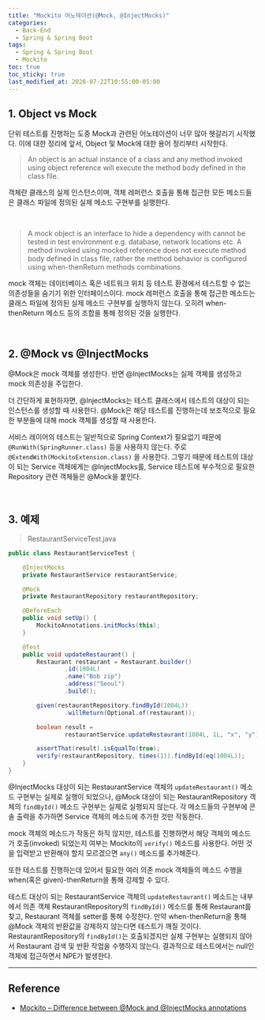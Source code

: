 ```yaml
---
title: "Mockito 어노테이션(@Mock, @InjectMocks)"
categories:
  - Back-End
  - Spring & Spring Boot
tags:
  - Spring & Spring Boot
  - Mockito
toc: true
toc_sticky: true
last_modified_at: 2020-07-22T10:55:00-05:00
---
```


## 1. Object vs Mock

단위 테스트를 진행하는 도중 Mock과 관련된 어노테이션이 너무 많아 헷갈리기 시작했다. 이에 대한 정리에 앞서, Object 및 Mock에 대한 용어 정리부터 시작한다.

> An object is an actual instance of a class and any method invoked using object reference will execute the method body defined in the class file.

객체란 클래스의 실제 인스턴스이며, 객체 레퍼런스 호출을 통해 접근한 모든 메소드들은 클래스 파일에 정의된 실제 메소드 구현부를 실행한다.

<br>

> A mock object is an interface to hide a dependency with cannot be tested in test environment e.g. database, network locations etc. A method invoked using mocked reference does not execute method body defined in class file, rather the method behavior is configured using when-thenReturn methods combinations.

mock 객체는 데이터베이스 혹은 네트워크 위치 등 테스트 환경에서 테스트할 수 없는 의존성들을 숨기기 위한 인터페이스이다. mock 레퍼런스 호출을 통해 접근한 메소드는 클래스 파일에 정의된 실제 메소드 구현부를 실행하지 않는다. 오히려 when-thenReturn 메소드 등의 조합을 통해 정의된 것을 실행한다.

<br>

## 2. @Mock vs @InjectMocks

@Mock은 mock 객체를 생성한다. 반면 @InjectMocks는 실제 객체를 생성하고 mock 의존성을 주입한다.

더 간단하게 표현하자면, @InjectMocks는 테스트 클래스에서 테스트의 대상이 되는 인스턴스를 생성할 때 사용한다. @Mock은 해당 테스트를 진행하는데 보조적으로 필요한 부분들에 대해 mock 객체를 생성할 때 사용한다.

서비스 레이어의 테스트는 일반적으로 Spring Context가 필요없기 때문에 ``@RunWith(SpringRunner.class)`` 등을 사용하지 않는다. 주로 ``@ExtendWith(MockitoExtension.class)`` 을 사용한다. 그렇기 때문에 테스트의 대상이 되는 Service 객체에게는 @InjectMocks를, Service 테스트에 부수적으로 필요한 Repository 관련 객체들은 @Mock을 붙인다.

<br>

## 3. 예제

> RestaurantServiceTest.java

```java
public class RestaurantServiceTest {

    @InjectMocks
    private RestaurantService restaurantService;

    @Mock
    private RestaurantRepository restaurantRepository;

    @BeforeEach
    public void setUp() {
        MockitoAnnotations.initMocks(this);
    }

    @Test
    public void updateRestaurant() {
        Restaurant restaurant = Restaurant.builder()
                .id(1004L)
                .name("Bob zip")
                .address("Seoul")
                .build();

        given(restaurantRepository.findById(1004L))
                .willReturn(Optional.of(restaurant));

        boolean result =
                restaurantService.updateRestaurant(1004L, 1L, "x", "y");

        assertThat(result).isEqualTo(true);
        verify(restaurantRepository, times(1)).findById(eq(1004L));
    }
}
```

@InjectMocks 대상이 되는 RestaurantService 객체의 ``updateRestaurant()`` 메소드 구현부는 실제로 실행이 되었으나, @Mock 대상이 되는 RestaurantRepository 객체의 ``findById()`` 메소드 구현부는 실제로 실행되지 않는다. 각 메소드들의 구현부에 콘솔 출력을 추가하면 Service 객체의 메소드에 추가한 것만 작동한다.

mock 객체의 메소드가 작동은 하직 않지만, 테스트를 진행하면서 해당 객체의 메소드가 호출(invoked) 되었는지 여부는 Mockito의 ``verify()`` 메소드를 사용한다. 어떤 것을 입력받고 반환해야 할지 모르겠으면 ``any()`` 메소드를 추가해준다.

또한 테스트를 진행하는데 있어서 필요한 여러 의존 mock 객체들의 메소드 수행을 when(혹은 given)-thenReturn을 통해 강제할 수 있다.

테스트 대상이 되는 RestaurantService 객체의 ``updateRestaurant()`` 메소드는 내부에서 의존 객체 RestaurantRepository의 ``findById()`` 메소드를 통해 Restaurant를 찾고, Restaurant 객체를 setter를 통해 수정한다. 만약 when-thenReturn을 통해 @Mock 객체의 반환값을 강제하지 않는다면 테스트가 깨질 것이다. RestaurantRepository의 ``findById()``는 호출되겠지만 실제 구현부는 실행되지 않아서 Restaurant 검색 및 반환 작업을 수행하지 않는다. 결과적으로 테스트에서는 null인 객체에 접근하면서 NPE가 발생한다.

---

## Reference

* [Mockito – Difference between @Mock and @InjectMocks annotations](https://howtodoinjava.com/mockito/mockito-mock-injectmocks/)

